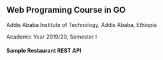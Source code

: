 ## Web Programing Course in GO
Addis Ababa Institute of Technology, Addis Ababa, Ethiopia


Academic Year 2019/20, Semester I

#### Sample Restaurant REST API
